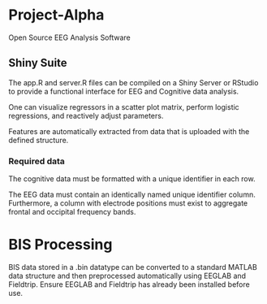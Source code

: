 # Project-Alpha
Open Source EEG Analysis Software

## Shiny Suite

The app.R and server.R files can be compiled on a Shiny Server or RStudio to provide a functional interface for EEG and Cognitive data analysis.

One can visualize regressors in a scatter plot matrix, perform logistic regressions, and reactively adjust parameters.

Features are automatically extracted from data that is uploaded with the defined structure.  

### Required data

The cognitive data must be formatted with a unique identifier in each row.

The EEG data must contain an identically named unique identifier column. Furthermore, a column with electrode positions must exist to aggregate frontal and occipital frequency bands.

# BIS Processing

BIS data stored in a .bin datatype can be converted to a standard MATLAB data structure and then preprocessed automatically using EEGLAB and Fieldtrip. Ensure EEGLAB and Fieldtrip has already been installed before use.  

